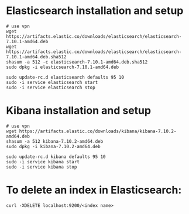 # Elasticsearch installation and setup
    
    # use vpn
    wget https://artifacts.elastic.co/downloads/elasticsearch/elasticsearch-7.10.1-amd64.deb
    wget https://artifacts.elastic.co/downloads/elasticsearch/elasticsearch-7.10.1-amd64.deb.sha512
    shasum -a 512 -c elasticsearch-7.10.1-amd64.deb.sha512 
    sudo dpkg -i elasticsearch-7.10.1-amd64.deb
    
    sudo update-rc.d elasticsearch defaults 95 10
    sudo -i service elasticsearch start
    sudo -i service elasticsearch stop
    
# Kibana installation and setup    
    
    # use vpn
    wget https://artifacts.elastic.co/downloads/kibana/kibana-7.10.2-amd64.deb
    shasum -a 512 kibana-7.10.2-amd64.deb 
    sudo dpkg -i kibana-7.10.2-amd64.deb
    
    sudo update-rc.d kibana defaults 95 10
    sudo -i service kibana start
    sudo -i service kibana stop

# To delete an index in Elasticsearch:

    curl -XDELETE localhost:9200/<index name>
